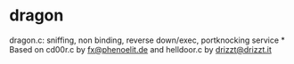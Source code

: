 dragon
======

dragon.c: sniffing, non binding, reverse down/exec, portknocking service  * Based on cd00r.c by fx@phenoelit.de and helldoor.c by drizzt@drizzt.it

